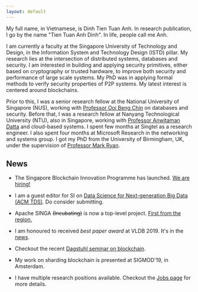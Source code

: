 ```yaml
---
layout: default
---
```


My full name, in Vietnamese, is Dinh Tien Tuan Anh. In research publication, I go by the name "Tien Tuan Anh Dinh". In
life, people call me Anh. 

I am currently a faculty at the Singapore University of Technology and Design, in the Information System and
Technology Design (ISTD) pillar. My research lies at the intersection of distributed systems, databases and
security. I am interested in building and applying security primitives, either based on cryptography or
trusted hardware, to improve both security and performance of large scale systems. My PhD was in applying
formal methods to verify security properties of P2P systems. My latest interest is centered around
blockchains. 

Prior to this, I was a senior research fellow at the National University of Singapore (NUS), working with
[Professor Ooi Beng Chin](https://www.comp.nus.edu.sg/~ooibc) on databases and security. Before that, I was a research fellow at Nanyang
Technological University (NTU), also in Singapore, working with [Professor Anwitaman
Datta](https://www.ntu.edu.sg/home/anwitaman) and cloud-based
systems. I spent few months at Singtel as a research engineer. I also spent four months at Microsoft Research
in the networking and systems group. I got my PhD from the University of Birmingham, UK, under the supervision
of [Professor Mark Ryan](https://www.cs.bham.ac.uk/~mdr). 

## News
* The Singapore Blockchain Innovation Programme has launched. [We are hiring!](https://sbip.sg/category/careers/)
* I am a guest editor for SI on [Data Science for Next-generation Big Data (ACM TDS)](https://dl.acm.org/pb-assets/static_journal_pages/tds/pdf/tds-cfp-special-issue-data-science-next-gen-big-data-1603646817537.pdf). Do consider submitting. 
* Apache SINGA ~~(Incubating)~~ is now a top-level project. [First from the region.](https://www.straitstimes.com/tech/nus-teams-ai-system-first-from-southeast-asia-to-enter-ranks-of-worlds-top-open-source-software?fbclid=IwAR2AgdO-DVMcC9Pcz3aroFdDwUsGkV3cdMS2Iq0Gf5x6QHIy1D68p0_zuI8)

* I am honoured to received *best paper award* at VLDB 2019. It's in the [news](https://www.comp.nus.edu.sg/news/3089-2019-vldb-bestpaper/).  
* Checkout the recent [Dagstuhl seminar on blockchain](https://www.dagstuhl.de/en/program/calendar/semhp/?semnr=19261).
* My work on sharding blockchain is presented at SIGMOD'19, in Amsterdam.
* I have multiple research positions available. Checkout the [Jobs page](/jobs) for more details. 
